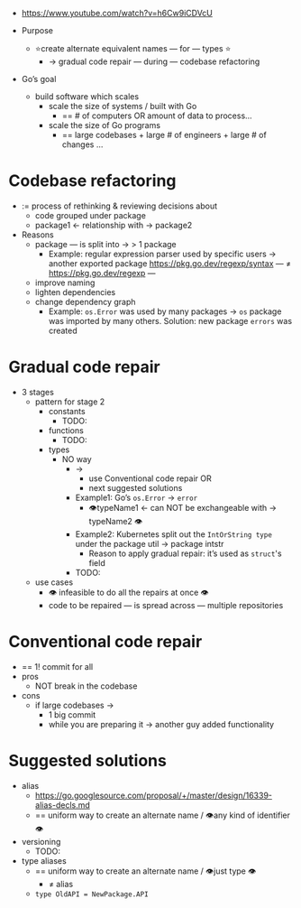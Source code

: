 * https://www.youtube.com/watch?v=h6Cw9iCDVcU

* Purpose
  * ⭐create alternate equivalent names — for — types ⭐
    * → gradual code repair  — during — codebase refactoring
* Go’s goal
  * build software which scales
    * scale the size of systems / built with Go
      * == # of computers OR amount of data to process…
    * scale the size of Go programs
      * == large codebases + large # of engineers + large # of changes …

# Codebase refactoring
* := process of rethinking & reviewing decisions about
  * code grouped under package
  * package1 ← relationship with → package2
* Reasons
  * package — is split into → > 1 package
    * Example: regular expression parser used by specific users → another exported package https://pkg.go.dev/regexp/syntax — ≠ https://pkg.go.dev/regexp — 
  * improve naming
  * lighten dependencies
  * change dependency graph
    * Example: `os.Error` was used by many packages → `os` package was imported by many others. Solution: new package `errors` was created

# Gradual code repair
* 3 stages
  * pattern for stage 2
    * constants
      * TODO:
    * functions
      * TODO:
    * types
      * NO way
        * →
          * use Conventional code repair OR
          * next suggested solutions
        * Example1: Go’s `os.Error` → `error`
          * 👁typeName1 ← can NOT be exchangeable with → typeName2 👁️
        * Example2: Kubernetes split out the `IntOrString type` under the package util → package intstr
          * Reason to apply gradual repair: it’s used as `struct`'s field
        * TODO:
  * use cases
    * 👁 infeasible to do all the repairs at once 👁️
    * code to be repaired — is spread across — multiple repositories

# Conventional code repair
* == 1! commit for all
* pros
  * NOT break in the codebase
* cons
  * if large codebases → 
    * 1 big commit
    * while you are preparing it → another guy added functionality

# Suggested solutions
* alias
  * https://go.googlesource.com/proposal/+/master/design/16339-alias-decls.md
  * ==  uniform way to create an alternate name / 👁️any kind of identifier 👁️
* versioning
  * TODO:
* type aliases
  * ==  uniform way to create an alternate name / 👁️just type 👁️
    * ≠ alias
  * `type OldAPI = NewPackage.API`
